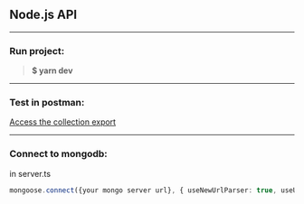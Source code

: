 ## Node.js API
___
### Run project:
> **$ yarn dev**
___

### Test in postman:
[Access the collection export](https://github.com/williamtrindade/rocketseat-nodejs-course/blob/master/postman/collection.json)
___

### Connect to mongodb:
in server.ts
```typescript
mongoose.connect({your mongo server url}, { useNewUrlParser: true, useUnifiedTopology: true })
```

